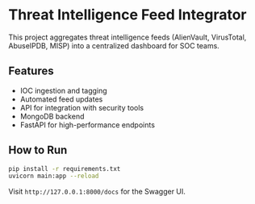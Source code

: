 # Threat Intelligence Feed Integrator

This project aggregates threat intelligence feeds (AlienVault, VirusTotal, AbuseIPDB, MISP) into a centralized dashboard for SOC teams.

## Features
- IOC ingestion and tagging
- Automated feed updates
- API for integration with security tools
- MongoDB backend
- FastAPI for high-performance endpoints

## How to Run
```bash
pip install -r requirements.txt
uvicorn main:app --reload
```
Visit `http://127.0.0.1:8000/docs` for the Swagger UI.
